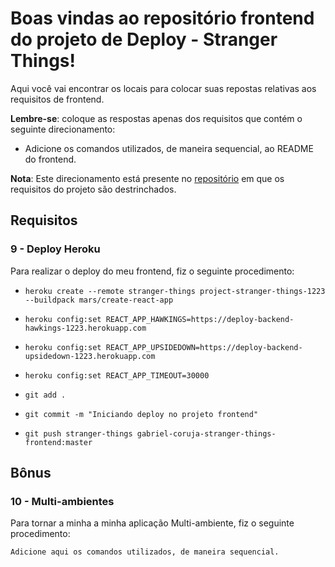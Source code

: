 # Boas vindas ao repositório frontend do projeto de Deploy - Stranger Things!

Aqui você vai encontrar os locais para colocar suas repostas relativas aos requisitos de frontend.

**Lembre-se**: coloque as respostas apenas dos requisitos que contém o seguinte direcionamento:

  - Adicione os comandos utilizados, de maneira sequencial, ao README do frontend.

**Nota**: Este direcionamento está presente no [repositório](https://github.com/tryber/sd-01-block31-stranger-things) em que os requisitos do projeto são destrinchados.

## Requisitos

### 9 - Deploy Heroku

Para realizar o deploy do meu frontend, fiz o seguinte procedimento:

- `heroku create --remote stranger-things project-stranger-things-1223 --buildpack mars/create-react-app`

- `heroku config:set REACT_APP_HAWKINGS=https://deploy-backend-hawkings-1223.herokuapp.com`
- `heroku config:set REACT_APP_UPSIDEDOWN=https://deploy-backend-upsidedown-1223.herokuapp.com`
- `heroku config:set REACT_APP_TIMEOUT=30000`

- `git add .`
- `git commit -m "Iniciando deploy no projeto frontend"`
- `git push stranger-things gabriel-coruja-stranger-things-frontend:master`


## Bônus

### 10 - Multi-ambientes

Para tornar a minha a minha aplicação Multi-ambiente, fiz o seguinte procedimento:

`Adicione aqui os comandos utilizados, de maneira sequencial.`
